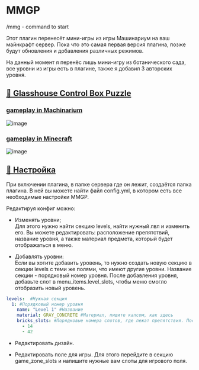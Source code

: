 # MMGP
/mmg - command to start

Этот плагин перенесёт мини-игры из игры Машинариум на ваш майнкрафт сервер.
Пока что это самая первая версия плагина, позже будут обновления и добавления различных режимов.

На данный момент я перенёс лишь мини-игру из ботанического сада, все уровни из игры есть в плагине, также я добавил 3 авторских уровня.

## [📕 Glasshouse Control Box Puzzle](https://machinarium.fandom.com/wiki/Glasshouse_Control_Box_Puzzle)
### [gameplay in Machinarium](https://youtu.be/MPcC6KyuT4U)
![image](https://user-images.githubusercontent.com/90723848/234963611-31c3a9b1-de6b-4971-9b50-4cbe60635fb2.png)
### [gameplay in Minecraft](https://youtu.be/82qq16oVpa8)
![image](https://user-images.githubusercontent.com/90723848/234976123-855aa132-1806-4198-971a-7715e22a4316.png)

## [🔧 Настройка](https://github.com/Deger0n/MMGP/blob/main/MMGPlugin/src/main/resources/config.yml)
При включении плагина, в папке сервера где он лежит, создаётся папка плагина. В ней вы можете найти файл config.yml, в котором есть все необходимые настройки MMGP.

Редактируя конфиг можно:
* Изменять уровни;<br>
Для этого нужно найти секцию levels, найти нужный лвл и изменить его. Вы можете редактировать: расположение препятствий, название уровня, а также материал предмета, который будет отображаться в меню.

* Добавлять уровни:<br>
Если вы хотите добавить уровень, то нужно создать новую секцию в секции levels с теми же полями, что имеют другие уровни. Название секции - порядковый номер уровня. После добавления уровня, добавьте слот в menu_items.level_slots, чтобы меню смогло отобразить новый уровень.

```yml
levels:  #Нужная секция
  1: #Порядковый номер уровня
    name: "Level 1" #Название
    material: GRAY_CONCRETE #Материал, пишите капсом, как здесь
    bricks_slots: #Порядковые номера слотов, где лежат препятствия. После "-" пишите через пробел
      - 14
      - 42
```

* Редактировать дизайн.

* Редактировать поле для игры. Для этого перейдите в секцию game_zone_slots и напишите нужные вам слоты для игрового поля.
